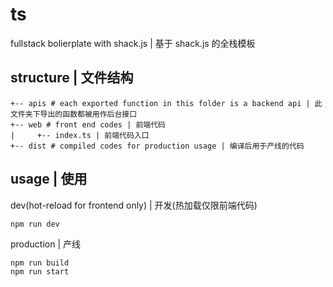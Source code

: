# ts
fullstack bolierplate with shack.js | 基于 shack.js 的全栈模板

## structure | 文件结构

```
+-- apis # each exported function in this folder is a backend api | 此文件夹下导出的函数都被用作后台接口
+-- web # front end codes | 前端代码
|     +-- index.ts | 前端代码入口
+-- dist # compiled codes for production usage | 编译后用于产线的代码
```

## usage | 使用

dev(hot-reload for frontend only) | 开发(热加载仅限前端代码)

```
npm run dev
```

production | 产线

```
npm run build
npm run start
```
